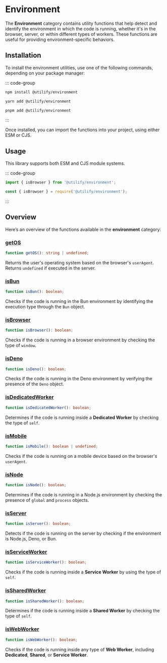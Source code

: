 # Environment <Badge type="tip" text="1.0.2" />

The **Environment** category contains utility functions that help detect and identify the environment in which the code is running, whether it's in the browser, server, or within different types of workers. These functions are useful for providing environment-specific behaviors.

## Installation

To install the environment utilities, use one of the following commands, depending on your package manager:

::: code-group
```bash [npm]
npm install @utilify/environment
```

```bash [yarn]
yarn add @utilify/environment
```

```bash [pnpm]
pnpm add @utilify/environment
```
:::

Once installed, you can import the functions into your project, using either ESM or CJS.

## Usage

This library supports both ESM and CJS module systems.

::: code-group

```typescript [esm]
import { isBrowser } from '@utilify/environment'; 
```

```javascript [cjs]
const { isBrowser } = require('@utilify/environment');  
```
:::

## Overview

Here’s an overview of the functions available in the **environment** category:

### [getOS](./getOS.md)  
```typescript  
function getOS(): string | undefined;
```  
Returns the user's operating system based on the browser's `userAgent`. Returns `undefined` if executed in the server.

### [isBun](./isBun.md)  
```typescript  
function isBun(): boolean;
```  
Checks if the code is running in the Bun environment by identifying the execution type through the `Bun` object.

### [isBrowser](./isBrowser.md)  
```typescript  
function isBrowser(): boolean;
```  
Checks if the code is running in a browser environment by checking the type of `window`.

### [isDeno](./isDeno.md)  
```typescript  
function isDeno(): boolean;
```  
Checks if the code is running in the Deno environment by verifying the presence of the `Deno` object.

### [isDedicatedWorker](./isDedicatedWorker.md)  
```typescript  
function isDedicatedWorker(): boolean;
```  
Determines if the code is running inside a **Dedicated Worker** by checking the type of `self`.

### [isMobile](./isMobile.md)  
```typescript  
function isMobile(): boolean | undefined;
```  
Checks if the code is running on a mobile device based on the browser's `userAgent`.

### [isNode](./isNode.md)  
```typescript  
function isNode(): boolean;
```  
Determines if the code is running in a Node.js environment by checking the presence of `global` and `process` objects.

### [isServer](./isServer.md)  
```typescript  
function isServer(): boolean;
```  
Detects if the code is running on the server by checking if the environment is Node.js, Deno, or Bun.

### [isServiceWorker](./isServiceWorker.md)  
```typescript  
function isServiceWorker(): boolean;
```  
Checks if the code is running inside a **Service Worker** by using the type of `self`.

### [isSharedWorker](./isSharedWorker.md)  
```typescript  
function isSharedWorker(): boolean;
```  
Determines if the code is running inside a **Shared Worker** by checking the type of `self`.

### [isWebWorker](./isWebWorker.md)  
```typescript  
function isWebWorker(): boolean;
```  
Checks if the code is running inside any type of **Web Worker**, including **Dedicated**, **Shared**, or **Service Worker**.